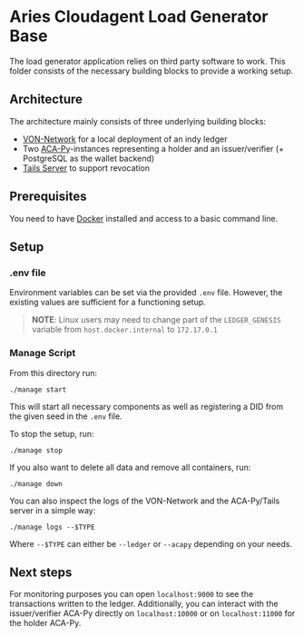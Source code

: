 # Aries Cloudagent Load Generator Base

The load generator application relies on third party software to work. This folder consists of the necessary building blocks to provide a working setup.

## Architecture

The architecture mainly consists of three underlying building blocks:

- [VON-Network](https://github.com/bcgov/von-network) for a local deployment of an indy ledger
- Two [ACA-Py](https://github.com/hyperledger/aries-cloudagent-python)-instances representing a holder and an issuer/verifier (+ PostgreSQL as the wallet backend)
- [Tails Server](https://github.com/bcgov/indy-tails-server/) to support revocation

## Prerequisites

You need to have [Docker](https://docs.docker.com/get-docker/) installed and access to a basic command line.

## Setup

### .env file

Environment variables can be set via the provided `.env` file. However, the existing values are sufficient for a functioning setup.

> **NOTE**: Linux users may need to change part of the `LEDGER_GENESIS` variable from `host.docker.internal` to `172.17.0.1`

### Manage Script

From this directory run:

```./manage start```

This will start all necessary components as well as registering a DID from the given seed in the `.env` file.

To stop the setup, run:

```./manage stop```

If you also want to delete all data and remove all containers, run:

```./manage down```

You can also inspect the logs of the VON-Network and the ACA-Py/Tails server in a simple way:

```./manage logs --$TYPE```

Where `--$TYPE` can either be `--ledger` or `--acapy` depending on your needs.

## Next steps

For monitoring purposes you can open `localhost:9000` to see the transactions written to the ledger. Additionally, you can interact with the issuer/verifier ACA-Py directly on `localhost:10000` or on `localhost:11000` for the holder ACA-Py.
